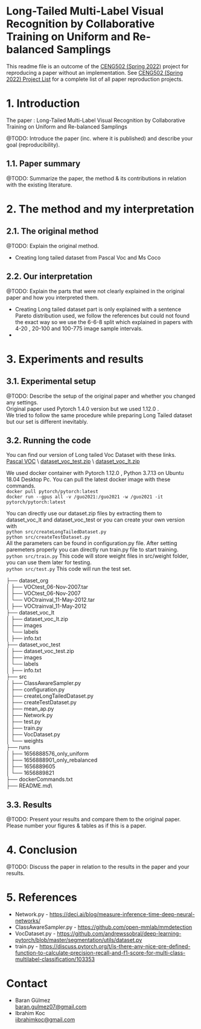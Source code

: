 # Long-Tailed Multi-Label Visual Recognition by Collaborative Training on Uniform and Re-balanced Samplings

This readme file is an outcome of the [CENG502 (Spring 2022)](https://ceng.metu.edu.tr/~skalkan/ADL/) project for reproducing a paper without an implementation. See [CENG502 (Spring 2022) Project List]([https://github.com/sinankalkan/CENG502-Spring2021](https://github.com/CENG502-Projects/CENG502-Spring2022)) for a complete list of all paper reproduction projects.

# 1. Introduction

The paper : Long-Tailed Multi-Label Visual Recognition by Collaborative Training on
Uniform and Re-balanced Samplings 

@TODO: Introduce the paper (inc. where it is published) and describe your goal (reproducibility).

## 1.1. Paper summary

@TODO: Summarize the paper, the method & its contributions in relation with the existing literature.

# 2. The method and my interpretation

## 2.1. The original method

@TODO: Explain the original method.
- Creating long tailed dataset from Pascal Voc and Ms Coco
## 2.2. Our interpretation 

@TODO: Explain the parts that were not clearly explained in the original paper and how you interpreted them.
- Creating Long tailed dataset part is only explained with a sentence Pareto distribution used, we follow the references but could not found the exact way so we use the 6-6-8 split which explained in papers with 4-20 , 20-100 and 100-775 image sample intervals. 
- 

# 3. Experiments and results

## 3.1. Experimental setup

@TODO: Describe the setup of the original paper and whether you changed any settings.\
Original paper used Pytorch 1.4.0 version but we used 1.12.0 .\
We tried to follow the same procedure while preparing Long Tailed dataset but our set is different inevitably.

## 3.2. Running the code

You can find our version of Long tailed Voc Dataset with these links. \
[Pascal VOC]([http://host.robots.ox.ac.uk/pascal/VOC/](http://host.robots.ox.ac.uk/pascal/VOC/)) \
[dataset_voc_test.zip]([https://drive.google.com/file/d/14zlzl8V-gI7f9hAlLgcZgoYSK9TJdBD7/view?usp=sharing](https://drive.google.com/file/d/14zlzl8V-gI7f9hAlLgcZgoYSK9TJdBD7/view?usp=sharing)) \
[dataset_voc_lt.zip]([https://drive.google.com/file/d/135dGh0ti0vvIbWeePVN66UQvkX8DKJAr/view?usp=sharing](https://drive.google.com/file/d/135dGh0ti0vvIbWeePVN66UQvkX8DKJAr/view?usp=sharing)) 

We used docker container with Pytorch 1.12.0 , Python 3.7.13 on Ubuntu 18.04 Desktop Pc. You can pull the latest docker image with these commands. \
`docker pull pytorch/pytorch:latest`  
`docker run --gpus all -v /guo2021:/guo2021 -w /guo2021 -it pytorch/pytorch:latest`

You can directly use our dataset.zip files by extracting them to dataset_voc_lt and dataset_voc_test or you can create your own version with \
`python src/createLongTailedDataset.py` \
`python src/createTestDataset.py`\
All the parameters can be found in configuration.py file. After setting paremeters properly you can directly run train.py file to start training. \
`python src/train.py` This code will store weight files in src/weight folder, you can use them later for testing. \
`python src/test.py` This code will run the test set.


├── dataset_org\
│   ├── VOCtest_06-Nov-2007.tar\
│   ├── VOCtest_06-Nov-2007\
│   └── VOCtrainval_11-May-2012.tar\
│   ├── VOCtrainval_11-May-2012\
├── dataset_voc_lt\
│   ├── dataset_voc_lt.zip\
│   ├── images\
│   └── labels\
│   ├── info.txt\
├── dataset_voc_test\
│   ├── dataset_voc_test.zip\
│   ├── images\
│   └── labels\
│   ├── info.txt\
├── src\
│   ├── ClassAwareSampler.py\
│   ├── configuration.py\
│   ├── createLongTailedDataset.py\
│   ├── createTestDataset.py\
│   ├── mean_ap.py\
│   ├── Network.py\
│   ├── test.py\
│   ├── train.py\
│   ├── VocDataset.py\
│   └── weights\
├── runs\
│   ├── 1656888576_only_uniform\
│   ├── 1656888901_only_rebalanced\
│   ├── 1656889605\
│   └── 1656889821\
├── dockerCommands.txt\
├── README.md\

## 3.3. Results

@TODO: Present your results and compare them to the original paper. Please number your figures & tables as if this is a paper.

# 4. Conclusion

@TODO: Discuss the paper in relation to the results in the paper and your results.

# 5. References
- Network.py - https://deci.ai/blog/measure-inference-time-deep-neural-networks/
- ClassAwareSampler.py - https://github.com/open-mmlab/mmdetection 
- VocDataset.py - https://github.com/andrewssobral/deep-learning-pytorch/blob/master/segmentation/utils/dataset.py
- train.py - https://discuss.pytorch.org/t/is-there-any-nice-pre-defined-function-to-calculate-precision-recall-and-f1-score-for-multi-class-multilabel-classification/103353

# Contact

- Baran Gülmez \
baran.gulmez07@gmail.com
- Ibrahim Koc \
iibrahimkoc@gmail.com
